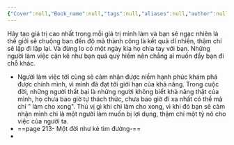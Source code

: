 ```yaml
---
{"Cover":null,"Book_name":null,"tags":null,"aliases":null,"author":null,"link":null,"dg-publish":true,"permalink":"/Book_ Reading 2024/Những câu nói hay trong sách/Hãy tạo giá trị cao nhất trong mỗi việc mình làm/","dgPassFrontmatter":true,"noteIcon":"2","created":"2024-02-29T09:58:51.754+07:00","updated":"2023-12-21T17:56:41.000+07:00"}
---
```


Hãy tạo giá trị cao nhất trong mỗi giá trị mình làm và bạn sẽ ngạc nhiên là thế giới sẽ chuộng ban đến độ mà thành công là kết quả dĩ nhiên, thậm chí sẽ lặp đi lặp lại. Và đừng lo có một ngày kia họ chia tay với bạn. Những người làm việc cặn kẽ như bạn quá quý hiếm nên chẳng ai muốn đẩy bạn đi chỗ khác.
- Người làm việc tới cùng sẽ cảm nhận được niềm hạnh phúc khám phá được chính mình, vì mình đã đạt tới giới hạn của khả năng. Trong cuộc đời, những người thất bại là những người không biết khả năng thật của mình, họ chưa bao giờ tự thách thức, chưa bao giờ đi xa nhất có thể mà chỉ " làm cho xong". Thú vị gì khi chỉ làm cho xong, vì khi đó bạn sẽ cảm nhận mình chỉ là một người làm muốn bị lợi dụng, thậm chí một tỳ nô cho việc của người ta.
- ==page 213- Một đời như kẻ tìm đường-==
- <!--SR:!2023-06-30,1,210-->
